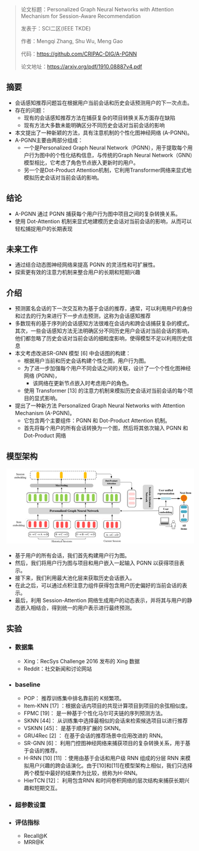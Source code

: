 > 论文标题：Personalized Graph Neural Networks with Attention Mechanism for Session-Aware Recommendation
>
> 发表于：SCI二区(IEEE TKDE)
>
> 作者：Mengqi Zhang, Shu Wu, Meng Gao
>
> 代码：https://github.com/CRIPAC-DIG/A-PGNN
>
> 论文地址：https://arxiv.org/pdf/1910.08887v4.pdf

## 摘要

- 会话感知推荐问题旨在根据用户当前会话和历史会话预测用户的下一次点击。
- 存在的问题：
  - 现有的会话感知推荐方法在捕获复杂的项目转换关系方面存在缺陷
  - 现有方法大多数未能明确区分不同历史会话对当前会话的影响
- 本文提出了一种新颖的方法，具有注意机制的个性化图神经网络 (A-PGNN)。 
- A-PGNN主要由两部分组成：
  - 一个是Personalized  Graph Neural Network（PGNN），用于提取每个用户行为图中的个性化结构信息，与传统的Graph Neural  Network（GNN）模型相比，它考虑了角色节点嵌入更新时的用户。
  - 另一个是Dot-Product  Attention机制，它利用Transformer网络来显式地模拟历史会话对当前会话的影响。

## 结论

- A-PGNN 通过 PGNN 捕获每个用户行为图中项目之间的复杂转换关系。
- 使用 Dot-Attention  机制来显式地建模历史会话对当前会话的影响，从而可以轻松捕捉用户的长期表现

## 未来工作

- 通过结合动态图神经网络来提高 PGNN 的灵活性和可扩展性。
- 探索更有效的注意力机制来整合用户的长期和短期兴趣

## 介绍

- 预测匿名会话的下一次交互称为基于会话的推荐，通常，可以利用用户的身份和过去的行为来进行下一步点击预测，这称为会话感知推荐
- 多数现有的基于序列的会话感知方法很难在会话内和跨会话捕获复杂的模式。其次，一些会话感知方法无法明确区分不同历史用户会话对当前会话的影响，他们都忽略了历史会话对当前会话的细粒度影响，使得模型不足以利用历史信息
- 本文考虑改进SR-GNN 模型 [6] 中会话图的构建：
  - 根据用户当前和历史会话构建个性化图，用户行为图。
  - 为了进一步加强每个用户不同会话之间的关联，设计了一个个性化图神经网络  (PGNN)，
    - 该网络在更新节点嵌入时考虑用户的角色。
  - 使用 Transformer [13] 的注意力机制来模拟历史会话对当前会话的每个项目的显式影响。
- 提出了一种新方法 Personalized Graph Neural Networks with Attention Mechanism  (A-PGNN)。
  - 它包含两个主要组件：PGNN 和 Dot-Product Attention 机制。
  - 首先将每个用户的所有会话转换为一个图，然后将其依次输入  PGNN 和 Dot-Product 网络

## 模型架构

#### ![1](img/1.png)

- 基于用户的所有会话，我们首先构建用户行为图。
- 然后，我们将用户行为图与项目和用户嵌入一起输入 PGNN  以获得项目表示。
- 接下来，我们利用最大池化层来获取历史会话嵌入。
- 在此之后，可以通过点积注意力组件获得包含用户历史偏好的当前会话的表示。
- 最后，利用  Session-Attention 网络生成用户的动态表示，并将其与用户的静态嵌入相结合，得到统一的用户表示进行最终预测。

## 实验

- ### 数据集

  - Xing：RecSys Challenge 2016 发布的 Xing 数据
  - Reddit：社交新闻和讨论网站

- ### baseline

  - POP： 推荐训练集中排名靠前的 K频繁项。
  - Item-KNN [17] ：根据会话内项目的共现计算项目到项目的余弦相似度。
  - FPMC [19]：  是一种基于个性化马尔可夫链的序列预测方法。
  - SKNN [44]： 从训练集中选择最相似的会话来检索候选项目以进行推荐
  - VSKNN [45]： 是基于顺序扩展的 SKNN。
  - GRU4Rec [2] ： 在基于会话的推荐场景中应用改进的 RNN。
  - SR-GNN [6]： 利用门控图神经网络来捕获项目的复杂转换关系，用于基于会话的推荐。
  -  H-RNN [10]  [11] ：使用由基于会话和用户级 RNN 组成的分层 RNN  来模拟用户兴趣的跨会话演化。由于[10]和[11]在模型架构上相似，我们只选择两个模型中最好的结果作为比较，统称为H-RNN。 
  - HierTCN [12]：  利用包含RNN 和时间卷积网络的层次结构来捕获长期兴趣和短期交互。

- ### 超参数设置

- ### 评估指标

  - Recall@K
  - MRR@K